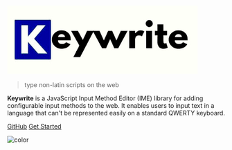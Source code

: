 ![logo](assets/logo.png)

> type non-latin scripts on the web

**Keywrite** is a JavaScript Input Method Editor (IME) library for adding configurable input methods to the web. It enables users to input text in a language that can't be represented easily on a standard QWERTY keyboard.

[GitHub](https://github.com/eyuelberga/keywrite)
[Get Started](README.md)

![color](#D9F8F5)
